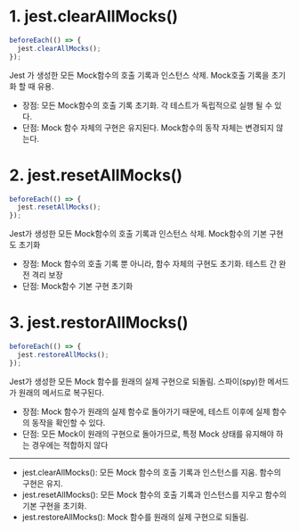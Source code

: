 # 1. jest.clearAllMocks()
```ts
beforeEach(() => {
  jest.clearAllMocks();
});
```
Jest 가 생성한 모든 Mock함수의 호출 기록과 인스턴스 삭제.
Mock호출 기록을 초기화 할 때 유용.
- 장점: 모든 Mock함수의 호출 기록 초기화. 각 테스트가 독립적으로 실행 될 수 있다.
- 단점: Mock 함수 자체의 구현은 유지된다. Mock함수의 동작 자체는 변경되지 않는다.

# 2. jest.resetAllMocks()
```ts
beforeEach(() => {
  jest.resetAllMocks();
});
```
Jest가 생성한 모든 Mock함수의 호출 기록과 인스턴스 삭제. Mock함수의 기본 구현도 초기화
- 장점: Mock 함수의 호출 기록 뿐 아니라, 함수 자체의 구현도 초기화. 테스트 간 완전 격리 보장
- 단점: Mock함수 기본 구현 초기화

# 3. jest.restorAllMocks()
```ts
beforeEach(() => {
  jest.restoreAllMocks();
});
```
Jest가 생성한 모든 Mock 함수를 원래의 실제 구현으로 되돌림.
스파이(spy)한 메서드가 원래의 메서드로 복구된다.

- 장점: Mock 함수가 원래의 실제 함수로 돌아가기 때문에, 테스트 이후에 실제 함수의 동작을 확인할 수 있다.
- 단점: 모든 Mock이 원래의 구현으로 돌아가므로, 특정 Mock 상태를 유지해야 하는 경우에는 적합하지 않다


---
- jest.clearAllMocks(): 모든 Mock 함수의 호출 기록과 인스턴스를 지움. 함수의 구현은 유지.
- jest.resetAllMocks(): 모든 Mock 함수의 호출 기록과 인스턴스를 지우고 함수의 기본 구현을 초기화.
- jest.restoreAllMocks(): Mock 함수를 원래의 실제 구현으로 되돌림.
